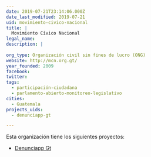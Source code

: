 ```yaml
---
date: 2019-07-21T23:14:06.000Z
date_last_modified: 2019-07-21
uid: movimiento-civico-nacional
title: |
  Movimiento Cívico Nacional
legal_name: 
description: |
  
org_type: Organización civil sin fines de lucro (ONG)
website: http://mcn.org.gt/
year_founded: 2009
facebook: 
twitter: 
tags:
  - participación-ciudadana
  - parlamento-abierto-monitoreo-legislativo
cities: 
  - Guatemala
projects_uids:
  - denunciapp-gt

---
```


Esta organización tiene los siguientes proyectos:

- [Denunciapp Gt](/proyectos/denunciapp-gt)
